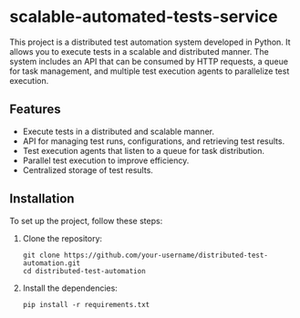 # scalable-automated-tests-service

This project is a distributed test automation system developed in Python. It allows you to execute tests in a scalable and distributed manner. The system includes an API that can be consumed by HTTP requests, a queue for task management, and multiple test execution agents to parallelize test execution.

## Features

- Execute tests in a distributed and scalable manner.
- API for managing test runs, configurations, and retrieving test results.
- Test execution agents that listen to a queue for task distribution.
- Parallel test execution to improve efficiency.
- Centralized storage of test results.

## Installation

To set up the project, follow these steps:

1. Clone the repository:

   ```shell
   git clone https://github.com/your-username/distributed-test-automation.git
   cd distributed-test-automation
1. Install the dependencies:

   ```shell
   pip install -r requirements.txt

